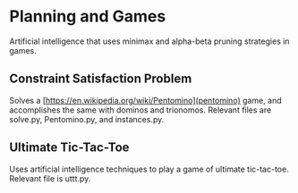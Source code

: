 # Planning and Games

Artificial intelligence that uses minimax and alpha-beta pruning strategies in games.

## Constraint Satisfaction Problem

Solves a [https://en.wikipedia.org/wiki/Pentomino](pentomino) game, and accomplishes the same with dominos and trionomos.
Relevant files are solve.py, Pentomino.py, and instances.py.

## Ultimate Tic-Tac-Toe

Uses artificial intelligence techniques to play a game of ultimate tic-tac-toe. 
Relevant file is uttt.py.
